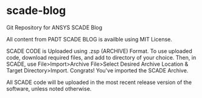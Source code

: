 # scade-blog
Git Repository for ANSYS SCADE Blog

All content from PADT SCADE BLOG is availble using MIT License.

SCADE CODE is Uploaded using .zsp (ARCHIVE) Format. 
To use uploaded code, download required files, and add to directory of your choice.
Then, in SCADE, use File>Import>Archive File>Select Desired Archive Location & Target Directory>Import.
Congrats! You've imported the SCADE Archive.

All SCADE code will be uploaded in the most recent release version of the software, unless noted otherwise.
